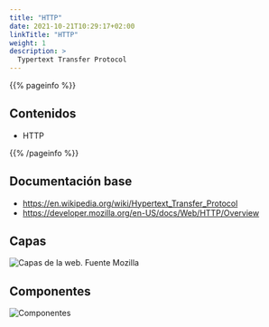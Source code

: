 ```yaml
---
title: "HTTP"
date: 2021-10-21T10:29:17+02:00
linkTitle: "HTTP"
weight: 1
description: >
  Typertext Transfer Protocol
---
```


{{% pageinfo %}}
## Contenidos
* HTTP

{{% /pageinfo %}}

## Documentación base

* https://en.wikipedia.org/wiki/Hypertext_Transfer_Protocol
* https://developer.mozilla.org/en-US/docs/Web/HTTP/Overview

## Capas
![Capas de la web. Fuente Mozilla](https://developer.mozilla.org/en-US/docs/Web/HTTP/Overview/http-layers.png)

## Componentes
![Componentes](https://developer.mozilla.org/en-US/docs/Web/HTTP/Overview/client-server-chain.png)